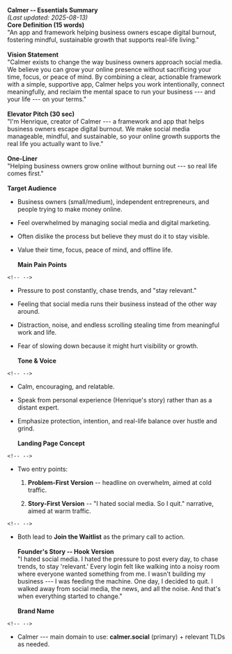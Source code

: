**Calmer -- Essentials Summary**\
*(Last updated: 2025-08-13)*\
**Core Definition (15 words)**\
"An app and framework helping business owners escape digital burnout,
fostering mindful, sustainable growth that supports real-life living."\
\
**Vision Statement**\
"Calmer exists to change the way business owners approach social media.
We believe you can grow your online presence without sacrificing your
time, focus, or peace of mind. By combining a clear, actionable
framework with a simple, supportive app, Calmer helps you work
intentionally, connect meaningfully, and reclaim the mental space to run
your business --- and your life --- on your terms."\
\
**Elevator Pitch (30 sec)**\
"I'm Henrique, creator of Calmer --- a framework and app that helps
business owners escape digital burnout. We make social media manageable,
mindful, and sustainable, so your online growth supports the real life
you actually want to live."\
\
**One-Liner**\
"Helping business owners grow online without burning out --- so real
life comes first."\
\
**Target Audience**

-   Business owners (small/medium), independent entrepreneurs, and
    people trying to make money online.

-   Feel overwhelmed by managing social media and digital marketing.

-   Often dislike the process but believe they must do it to stay
    visible.

-   Value their time, focus, peace of mind, and offline life.\
    \
    **Main Pain Points**

```{=html}
<!-- -->
```
-   Pressure to post constantly, chase trends, and "stay relevant."

-   Feeling that social media runs their business instead of the other
    way around.

-   Distraction, noise, and endless scrolling stealing time from
    meaningful work and life.

-   Fear of slowing down because it might hurt visibility or growth.\
    \
    **Tone & Voice**

```{=html}
<!-- -->
```
-   Calm, encouraging, and relatable.

-   Speak from personal experience (Henrique's story) rather than as a
    distant expert.

-   Emphasize protection, intention, and real-life balance over hustle
    and grind.\
    \
    **Landing Page Concept**

```{=html}
<!-- -->
```
-   Two entry points:

    1.  **Problem-First Version** -- headline on overwhelm, aimed at
        cold traffic.

    2.  **Story-First Version** -- "I hated social media. So I quit."
        narrative, aimed at warm traffic.

```{=html}
<!-- -->
```
-   Both lead to **Join the Waitlist** as the primary call to action.\
    \
    **Founder\'s Story -- Hook Version**\
    "I hated social media. I hated the pressure to post every day, to
    chase trends, to stay 'relevant.' Every login felt like walking into
    a noisy room where everyone wanted something from me. I wasn't
    building my business --- I was feeding the machine. One day, I
    decided to quit. I walked away from social media, the news, and all
    the noise. And that's when everything started to change."\
    \
    **Brand Name**

```{=html}
<!-- -->
```
-   Calmer --- main domain to use: **calmer.social** (primary) +
    relevant TLDs as needed.
